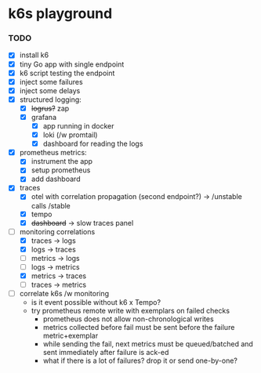 # k6s playground

### TODO

- [X] install k6
- [X] tiny Go app with single endpoint
- [X] k6 script testing the endpoint
- [X] inject some failures
- [X] inject some delays
- [X] structured logging:
    - [X] ~~logrus?~~ zap
    - [X] grafana
        - [X] app running in docker
        - [X] loki (/w promtail)
        - [X] dashboard for reading the logs
- [X] prometheus metrics:
    - [X] instrument the app
    - [X] setup prometheus
    - [X] add dashboard
- [X] traces
    - [X] otel with correlation propagation (second endpoint?) -> /unstable calls /stable
    - [X] tempo
    - [X] ~~dashboard~~ -> slow traces panel
- [ ] monitoring correlations
    - [X] traces -> logs
    - [X] logs -> traces
    - [ ] metrics -> logs
    - [ ] logs -> metrics
    - [X] metrics -> traces
    - [ ] traces -> metrics
- [ ] correlate k6s /w monitoring
    - is it event possible without k6 x Tempo?
    - try prometheus remote write with exemplars on failed checks
        - prometheus does not allow non-chronological writes
        - metrics collected before fail must be sent before the failure metric+exemplar
        - while sending the fail, next metrics must be queued/batched and sent immediately after failure is ack-ed
        - what if there is a lot of failures? drop it or send one-by-one?
